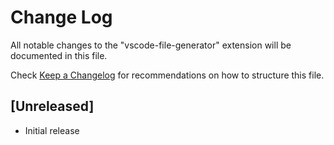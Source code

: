 # Change Log
All notable changes to the "vscode-file-generator" extension will be documented in this file.

Check [Keep a Changelog](http://keepachangelog.com/) for recommendations on how to structure this file.

## [Unreleased]
- Initial release